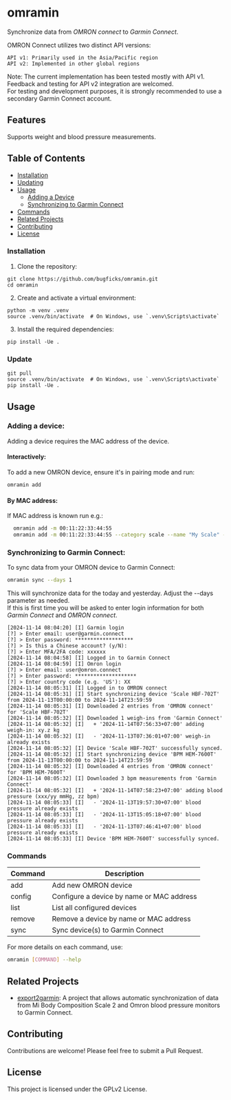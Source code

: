 # omramin

Synchronize data from _OMRON connect_ to _Garmin Connect_.

OMRON Connect utilizes two distinct API versions:

    API v1: Primarily used in the Asia/Pacific region
    API v2: Implemented in other global regions

Note: The current implementation has been tested mostly with API v1. Feedback and testing for API v2 integration are welcomed.  
For testing and development purposes, it is strongly recommended to use a secondary Garmin Connect account.

## Features

Supports weight and blood pressure measurements.

## Table of Contents

-   [Installation](#installation)
-   [Updating](#update)
-   [Usage](#usage)
    -   [Adding a Device](#adding-a-device)
    -   [Synchronizing to Garmin Connect](#synchronizing-to-garmin-connect)
-   [Commands](#commands)
-   [Related Projects](#related-projects)
-   [Contributing](#contributing)
-   [License](#license)

### Installation

1. Clone the repository:

```
git clone https://github.com/bugficks/omramin.git
cd omramin
```

2. Create and activate a virtual environment:

```
python -m venv .venv
source .venv/bin/activate  # On Windows, use `.venv\Scripts\activate`
```

3. Install the required dependencies:

```
pip install -Ue .
```

### Update

```
git pull
source .venv/bin/activate  # On Windows, use `.venv\Scripts\activate`
pip install -Ue .
```

## Usage

### Adding a device:

Adding a device requires the MAC address of the device.

#### Interactively:

To add a new OMRON device, ensure it's in pairing mode and run:

```sh
omramin add
```

#### By MAC address:

If MAC address is known run e.g.:

```sh
  omramin add -m 00:11:22:33:44:55
  omramin add -m 00:11:22:33:44:55 --category scale --name "My Scale" --user 3
```

### Synchronizing to Garmin Connect:

To sync data from your OMRON device to Garmin Connect:

```sh
omramin sync --days 1
```

This will synchronize data for the today and yesterday. Adjust the --days parameter as needed.  
If this is first time you will be asked to enter login information for both _Garmin Connect_ and _OMRON connect_.

```log
[2024-11-14 08:04:20] [I] Garmin login
[?] > Enter email: user@garmin.connect
[?] > Enter password: *******************
[?] > Is this a Chinese account? (y/N):
[?] > Enter MFA/2FA code: xxxxxx
[2024-11-14 08:04:58] [I] Logged in to Garmin Connect
[2024-11-14 08:04:59] [I] Omron login
[?] > Enter email: user@omron.connect
[?] > Enter password: ********************
[?] > Enter country code (e.g. 'US'): XX
[2024-11-14 08:05:31] [I] Logged in to OMRON connect
[2024-11-14 08:05:31] [I] Start synchronizing device 'Scale HBF-702T' from 2024-11-13T00:00:00 to 2024-11-14T23:59:59
[2024-11-14 08:05:31] [I] Downloaded 2 entries from 'OMRON connect' for 'Scale HBF-702T'
[2024-11-14 08:05:32] [I] Downloaded 1 weigh-ins from 'Garmin Connect'
[2024-11-14 08:05:32] [I]   + '2024-11-14T07:56:33+07:00' adding weigh-in: xy.z kg
[2024-11-14 08:05:32] [I]   - '2024-11-13T07:36:01+07:00' weigh-in already exists
[2024-11-14 08:05:32] [I] Device 'Scale HBF-702T' successfully synced.
[2024-11-14 08:05:32] [I] Start synchronizing device 'BPM HEM-7600T' from 2024-11-13T00:00:00 to 2024-11-14T23:59:59
[2024-11-14 08:05:32] [I] Downloaded 4 entries from 'OMRON connect' for 'BPM HEM-7600T'
[2024-11-14 08:05:32] [I] Downloaded 3 bpm measurements from 'Garmin Connect'
[2024-11-14 08:05:32] [I]   + '2024-11-14T07:58:23+07:00' adding blood pressure (xxx/yy mmHg, zz bpm)
[2024-11-14 08:05:33] [I]   - '2024-11-13T19:57:30+07:00' blood pressure already exists
[2024-11-14 08:05:33] [I]   - '2024-11-13T15:05:18+07:00' blood pressure already exists
[2024-11-14 08:05:33] [I]   - '2024-11-13T07:46:41+07:00' blood pressure already exists
[2024-11-14 08:05:33] [I] Device 'BPM HEM-7600T' successfully synced.
```

### Commands

| Command | Description                               |
| ------- | ----------------------------------------- |
| add     | Add new OMRON device                      |
| config  | Configure a device by name or MAC address |
| list    | List all configured devices               |
| remove  | Remove a device by name or MAC address    |
| sync    | Sync device(s) to Garmin Connect          |

For more details on each command, use:

```sh
omramin [COMMAND] --help
```

## Related Projects

-   [export2garmin](https://github.com/RobertWojtowicz/export2garmin): A project that allows automatic synchronization of data from Mi Body Composition Scale 2 and Omron blood pressure monitors to Garmin Connect.

## Contributing

Contributions are welcome! Please feel free to submit a Pull Request.

## License

This project is licensed under the GPLv2 License.
